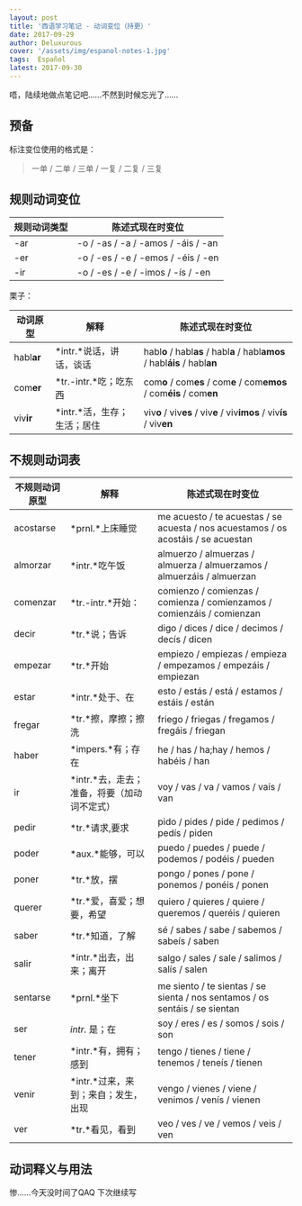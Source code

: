 ```yaml
---
layout: post
title: '西语学习笔记 - 动词变位（持更）'
date: 2017-09-29
author: Deluxurous
cover: '/assets/img/espanol-notes-1.jpg'
tags:  Español
latest: 2017-09-30
---
```


唔，陆续地做点笔记吧……不然到时候忘光了……

## 预备
标注变位使用的格式是：

> 一单 / 二单 / 三单 / 一复 / 二复 / 三复

## 规则动词变位

|规则动词类型|陈述式现在时变位|
|---|---|
|-ar|-o / -as / -a / -amos / -áis / -an|
|-er|-o / -es / -e / -emos / -éis / -en|
|-ir|-o / -es / -e / -imos / -ís / -en|

栗子：

|动词原型|解释|陈述式现在时变位|
|---|---|---|
|habl**ar**|*intr.*说话，讲话，谈话|habl**o** / habl**as** / habl**a** / habl**amos** / habl**áis** / habl**an**|
|com**er**|*tr.-intr.*吃；吃东西|com**o** / com**es** / com**e** / com**emos** / com**éis** / com**en**|
|viv**ir**|*intr.*活，生存；生活；居住|viv**o** / viv**es** / viv**e** / viv**imos** / viv**ís** / viv**en**|

## 不规则动词表

|不规则动词原型|解释|陈述式现在时变位|
|---|---|---|
|acostarse|*prnl.*上床睡觉|me acuesto / te acuestas / se acuesta / nos acuestamos / os acostáis / se acuestan|
|almorzar|*intr.*吃午饭|almuerzo / almuerzas / almuerza / almuerzamos / almuerzáis / almuerzan|
|comenzar|*tr.-intr.*开始：|comienzo / comienzas / comienza / comienzamos / comienzáis / comienzan|
|decir|*tr.*说；告诉|digo / dices / dice / decimos / decís / dicen|
|empezar|*tr.*开始|empiezo / empiezas / empieza / empezamos / empezáis / empiezan|
|estar|*intr.*处于、在|esto / estás / está / estamos / estáis / están|
|fregar|*tr.*擦，摩擦；擦洗|friego / friegas / fregamos / fregáis / friegan|
|haber|*impers.*有；存在|he / has / ha;hay / hemos / habéis / han|
|ir|*intr.*去，走去；准备，将要（加动词不定式）|voy / vas / va / vamos / vaís / van|
|pedir|*tr.*请求,要求|pido / pides / pide / pedimos / pedís / piden|
|poder|*aux.*能够，可以|puedo / puedes / puede / podemos / podéis / pueden|
|poner|*tr.*放，摆|pongo / pones / pone / ponemos / ponéis / ponen|
|querer|*tr.*爱，喜爱；想要，希望|quiero / quieres / quiere / queremos / queréis / quieren|
|saber|*tr.*知道，了解|sé / sabes / sabe / sabemos / sabeís / saben|
|salir|*intr.*出去，出来；离开|salgo / sales / sale / salimos / salís / salen|
|sentarse|*prnl.*坐下|me siento / te sientas / se sienta / nos sentamos / os sentáis / se sientan|
|ser|*intr.* 是；在|soy / eres / es / somos / sois / son|
|tener|*intr.*有，拥有；感到|tengo / tienes / tiene / tenemos / teneís / tienen|
|venir|*intr.*过来，来到；来自；发生，出现|vengo / vienes / viene / venimos / venís / vienen|
|ver|*tr.*看见，看到|veo / ves / ve / vemos / veis / ven|

## 动词释义与用法

惨……今天没时间了QAQ 下次继续写